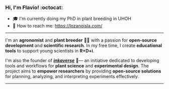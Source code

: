 ### **Hi, I'm Flavio!** :octocat:

- :mortar_board: I'm currently doing my PhD in plant breeding in UHOH
- 👋 How to reach me: https://lozanoisla.com/

***
I'm an **agronomist** and **plant breeder** 👨‍🌾 with a passion for **open-source development** and **scientific research**. In my free time, I create **educational tools** to support young scientists in **R+D+i**.  

I'm also the founder of [**_inkaverse_**](https://inkaverse.com/) 🌱— an initiative dedicated to developing tools and workflows for **plant science** and **experimental design**. The project aims to **empower researchers** by providing **open-source solutions** for planning, analyzing, and interpreting experiments effectively.  
***
